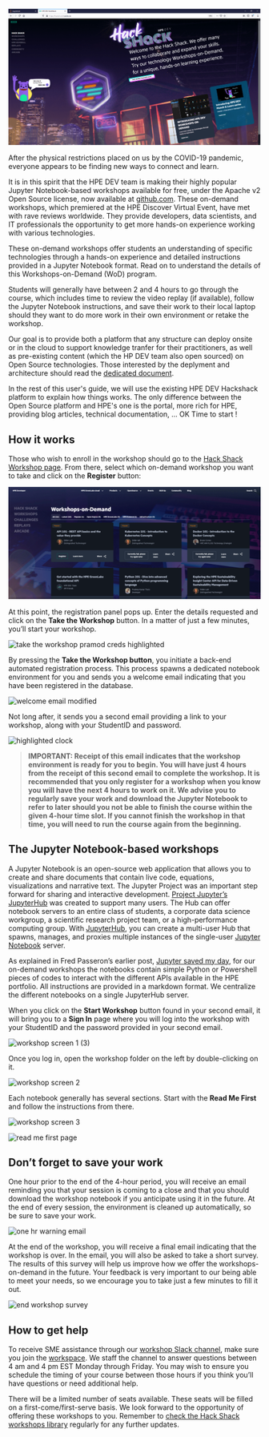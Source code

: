 ![HackShack Portal Page](img/hackshack.png)

After the physical restrictions placed on us by the COVID-19 pandemic, everyone appears to be finding new ways to connect and learn.

It is in this spirit that the HPE DEV team is making their highly popular Jupyter Notebook-based workshops available for free, under the Apache v2 Open Source license, now available at [github.com](https://github.com/Workshops-on-Demand). These on-demand workshops, which premiered at the HPE Discover Virtual Event, have met with rave reviews worldwide. They provide developers, data scientists, and IT professionals the opportunity to get more hands-on experience working with various technologies.

These on-demand workshops offer students an understanding of specific technologies through a hands-on experience and detailed instructions provided in a Jupyter Notebook format. Read on to understand the details of this Workshops-on-Demand (WoD) program.

Students will generally have between 2 and 4 hours to go through the course, which includes time to review the video replay (if available), follow the Jupyter Notebook instructions, and save their work to their local laptop should they want to do more work in their own environment or retake the workshop.

Our goal is to provide both a platform that any structure can deploy onsite or in the cloud to support knowledge tranfer for their practitioners, as well as pre-existing content (which the HP DEV team also open sourced) on Open Source technologies. Those interested by the deplyment and architecture should read the [dedicated document](DOCUMENTATION.md).

In the rest of this user's guide, we will use the existing HPE DEV Hackshack platform to explain how things works. The only difference between the Open Source platform and HPE's one is the portal, more rich for HPE, providing blog articles, technical documentation, ... OK Time to start !

## How it works

Those who wish to enroll in the workshop should go to the [Hack Shack Workshop page](https://developer.hpe.com/hackshack/workshops/). From there, select which on-demand workshop you want to take and click on the **Register** button:


![navigate register button](img/hackshack-workshops.png)

At this point, the registration panel pops up. 
Enter the details requested and click on the **Take the Workshop** button. In a matter of just a few minutes, you’ll start your workshop.


![take the workshop pramod creds highlighted](https://hpe-developer-portal.s3.amazonaws.com/uploads/media/2020/7/take-the-workshop-pramod-creds-highlighted-1600260627823.png)

By pressing the **Take the Workshop button**, you initiate a back-end automated registration process. This process spawns a dedicated notebook environment for you and sends you a welcome email indicating that you have been registered in the database. 

![welcome email modified](https://hpe-developer-portal.s3.amazonaws.com/uploads/media/2020/7/welcome-email-modified-1600260633309.png)

Not long after, it sends you a second email providing a link to your workshop, along with your StudentID and password.

![highlighted clock](https://hpe-developer-portal.s3.amazonaws.com/uploads/media/2020/7/highlighted-clock-1600260594291.jpg)

> **IMPORTANT: Receipt of this email indicates that the workshop environment is ready for you to begin. You will have just 4 hours from the receipt of this second email to complete the workshop. It is recommended that you only register for a workshop when you know you will have the next 4 hours to work on it. We advise you to regularly save your work and download the Jupyter Notebook to refer to later should you not be able to finish the course within the given 4-hour time slot. If you cannot finish the workshop in that time, you will need to run the course again from the beginning.**

## The Jupyter Notebook-based workshops

A Jupyter Notebook is an open-source web application that allows you to create and share documents that contain live code, equations, visualizations and narrative text. The Jupyter Project was an important step forward for sharing and interactive development.  [Project Jupyter’s](https://jupyter.org/index.html) [JupyterHub](https://jupyterhub.readthedocs.io/en/stable/) was created to support many users. The Hub can offer notebook servers to an entire class of students, a corporate data science workgroup, a scientific research project team, or a high-performance computing group. With [JupyterHub](https://github.com/jupyterhub/jupyterhub), you can create a multi-user Hub that spawns, manages, and proxies multiple instances of the single-user [Jupyter Notebook](https://mybinder.org/v2/gh/ipython/ipython-in-depth/master?filepath=binder/Index.ipynb) server.

As explained in Fred Passeron’s earlier post, [Jupyter saved my day](/blog/jupyter-saved-my-day), for our on-demand workshops the notebooks contain simple Python or Powershell pieces of codes to interact with the different APIs available in the HPE portfolio. All instructions are provided in a markdown format. We centralize the different notebooks on a single JupyterHub server. 

When you click on the **Start Workshop** button found in your second email, it will bring you to a **Sign In** page where you will log into the workshop with your StudentID and the password provided in your second email.


![workshop screen 1 (3)](https://hpe-developer-portal.s3.amazonaws.com/uploads/media/2020/7/workshop-screen-1-3-1600260638100.png)

Once you log in, open the workshop folder on the left by double-clicking on it. 

![workshop screen 2](https://hpe-developer-portal.s3.amazonaws.com/uploads/media/2020/7/workshop-screen-2-1600260642513.png)

Each notebook generally has several sections. Start with the **Read Me First** and follow the instructions from there.

![workshop screen 3](https://hpe-developer-portal.s3.amazonaws.com/uploads/media/2020/7/workshop-screen-3-1600260646340.png)



![read me first page](https://hpe-developer-portal.s3.amazonaws.com/uploads/media/2020/7/read-me-first-page-1600260610550.png)

## Don’t forget to save your work 

One hour prior to the end of the 4-hour period, you will receive an email reminding you that your session is coming to a close and that you should download the workshop notebook if you anticipate using it in the future. At the end of every session, the environment is cleaned up automatically, so be sure to save your work.


![one hr warning email](https://hpe-developer-portal.s3.amazonaws.com/uploads/media/2020/7/one-hr-warning-email-1600260622217.png)

At the end of the workshop, you will receive a final email indicating that the workshop is over. In the email, you will also be asked to take a short survey. The results of this survey will help us improve how we offer the workshops-on-demand in the future. Your feedback is very important to our being able to meet your needs, so we encourage you to take just a few minutes to fill it out.

![end workshop survey](https://hpe-developer-portal.s3.amazonaws.com/uploads/media/2020/7/end-workshop-survey-1600260589980.png)

## How to get help

To receive SME assistance through our [workshop Slack channel](https://hpedev.slack.com/archives/C01B60X8SSD), make sure you join the [workspace](https://slack.hpedev.io/). We staff the channel to answer questions between 4 am and 4 pm EST Monday through Friday. You may wish to ensure you schedule the timing of your course between those hours if you think you’ll have questions or need additional help.

There will be a limited number of seats available. These seats will be filled on a first-come/first-serve basis. We look forward to the opportunity of offering these workshops to you. Remember to [check the Hack Shack workshops library](/hackshack/workshops) regularly for any further updates.
